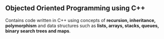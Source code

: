 Objected Oriented Programming using C++
---------------------------------------

Contains code written in C++ using concepts of **recursion, inheritance, polymorphism** and data structures
such as **lists, arrays, stacks, queues, binary search trees and maps**.
